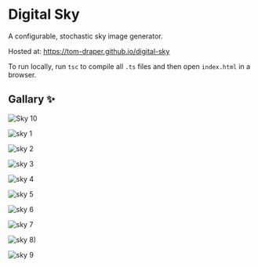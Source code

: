# Digital Sky
A configurable, stochastic sky image generator.

Hosted at: https://tom-draper.github.io/digital-sky

To run locally, run `tsc` to compile all `.ts` files and then open `index.html` in a browser.

## Gallary ✨

![Sky 10](https://user-images.githubusercontent.com/41476809/207963824-12030d7a-7dba-42b2-95a1-15dc4448f824.png)

![sky 1](https://user-images.githubusercontent.com/41476809/162277455-fc3d8eb8-a651-4806-a110-12314f6fa3ea.png)

![sky 2](https://user-images.githubusercontent.com/41476809/168876786-bfa8969b-ed12-4f4f-bffa-da3983b3ce5d.png)

![sky 3](https://user-images.githubusercontent.com/41476809/168876609-506a7dfe-3fba-4aa4-b1fd-80eacb5b7d68.png)

![sky 4](https://user-images.githubusercontent.com/41476809/182639197-60dd4e05-a035-4bdb-9848-f354399b634d.png)

![sky 5](https://user-images.githubusercontent.com/41476809/179978653-2b7e5a2f-5631-4db1-9acd-11e0ab48ff7a.png)

![sky 6](https://user-images.githubusercontent.com/41476809/182632679-4641124a-f6b7-45d2-ae0d-71a53beaa05d.png)

![sky 7](https://user-images.githubusercontent.com/41476809/182640461-c2c7291c-04c8-4c4f-94aa-c21708673b38.png)

![sky 8)](https://user-images.githubusercontent.com/41476809/182721474-79caf7d5-8ea9-4ff7-b6a1-da720fa67ca3.png)

![sky 9](https://user-images.githubusercontent.com/41476809/182638556-ad0e804a-f59d-457d-ad53-1b8e67129723.png)
